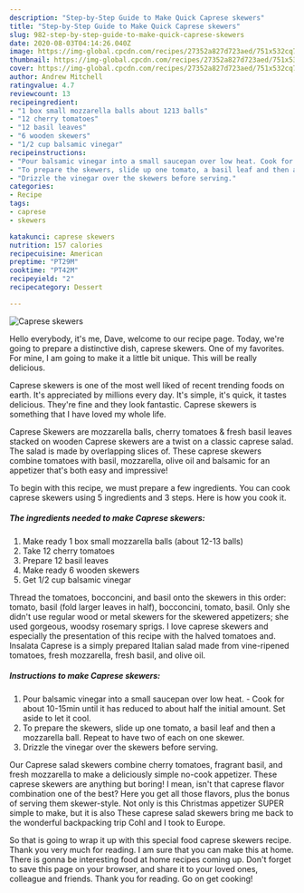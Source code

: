 ```yaml
---
description: "Step-by-Step Guide to Make Quick Caprese skewers"
title: "Step-by-Step Guide to Make Quick Caprese skewers"
slug: 982-step-by-step-guide-to-make-quick-caprese-skewers
date: 2020-08-03T04:14:26.040Z
image: https://img-global.cpcdn.com/recipes/27352a827d723aed/751x532cq70/caprese-skewers-recipe-main-photo.jpg
thumbnail: https://img-global.cpcdn.com/recipes/27352a827d723aed/751x532cq70/caprese-skewers-recipe-main-photo.jpg
cover: https://img-global.cpcdn.com/recipes/27352a827d723aed/751x532cq70/caprese-skewers-recipe-main-photo.jpg
author: Andrew Mitchell
ratingvalue: 4.7
reviewcount: 13
recipeingredient:
- "1 box small mozzarella balls about 1213 balls"
- "12 cherry tomatoes"
- "12 basil leaves"
- "6 wooden skewers"
- "1/2 cup balsamic vinegar"
recipeinstructions:
- "Pour balsamic vinegar into a small saucepan over low heat. Cook for about 10-15min until it has reduced to about half the initial amount. Set aside to let it cool."
- "To prepare the skewers, slide up one tomato, a basil leaf and then a mozzarella ball. Repeat to have two of each on one skewer."
- "Drizzle the vinegar over the skewers before serving."
categories:
- Recipe
tags:
- caprese
- skewers

katakunci: caprese skewers 
nutrition: 157 calories
recipecuisine: American
preptime: "PT29M"
cooktime: "PT42M"
recipeyield: "2"
recipecategory: Dessert

---
```



![Caprese skewers](https://img-global.cpcdn.com/recipes/27352a827d723aed/751x532cq70/caprese-skewers-recipe-main-photo.jpg)

Hello everybody, it's me, Dave, welcome to our recipe page. Today, we're going to prepare a distinctive dish, caprese skewers. One of my favorites. For mine, I am going to make it a little bit unique. This will be really delicious.

Caprese skewers is one of the most well liked of recent trending foods on earth. It's appreciated by millions every day. It's simple, it's quick, it tastes delicious. They're fine and they look fantastic. Caprese skewers is something that I have loved my whole life.

Caprese Skewers are mozzarella balls, cherry tomatoes &amp; fresh basil leaves stacked on wooden Caprese skewers are a twist on a classic caprese salad. The salad is made by overlapping slices of. These caprese skewers combine tomatoes with basil, mozzarella, olive oil and balsamic for an appetizer that&#39;s both easy and impressive!


To begin with this recipe, we must prepare a few ingredients. You can cook caprese skewers using 5 ingredients and 3 steps. Here is how you cook it.

<!--inarticleads1-->

##### The ingredients needed to make Caprese skewers:

1. Make ready 1 box small mozzarella balls (about 12-13 balls)
1. Take 12 cherry tomatoes
1. Prepare 12 basil leaves
1. Make ready 6 wooden skewers
1. Get 1/2 cup balsamic vinegar


Thread the tomatoes, bocconcini, and basil onto the skewers in this order: tomato, basil (fold larger leaves in half), bocconcini, tomato, basil. Only she didn&#39;t use regular wood or metal skewers for the skewered appetizers; she used gorgeous, woodsy rosemary sprigs. I love caprese skewers and especially the presentation of this recipe with the halved tomatoes and. Insalata Caprese is a simply prepared Italian salad made from vine-ripened tomatoes, fresh mozzarella, fresh basil, and olive oil. 

<!--inarticleads2-->

##### Instructions to make Caprese skewers:

1. Pour balsamic vinegar into a small saucepan over low heat. - Cook for about 10-15min until it has reduced to about half the initial amount. Set aside to let it cool.
1. To prepare the skewers, slide up one tomato, a basil leaf and then a mozzarella ball. Repeat to have two of each on one skewer.
1. Drizzle the vinegar over the skewers before serving.


Our Caprese salad skewers combine cherry tomatoes, fragrant basil, and fresh mozzarella to make a deliciously simple no-cook appetizer. These caprese skewers are anything but boring! I mean, isn&#39;t that caprese flavor combination one of the best? Here you get all those flavors, plus the bonus of serving them skewer-style. Not only is this Christmas appetizer SUPER simple to make, but it is also These caprese salad skewers bring me back to the wonderful backpacking trip Cohl and I took to Europe. 

So that is going to wrap it up with this special food caprese skewers recipe. Thank you very much for reading. I am sure that you can make this at home. There is gonna be interesting food at home recipes coming up. Don't forget to save this page on your browser, and share it to your loved ones, colleague and friends. Thank you for reading. Go on get cooking!
